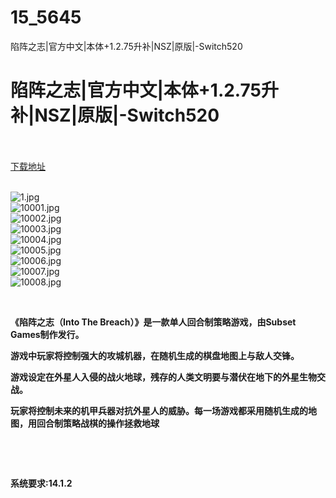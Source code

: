 # 15_5645
陷阵之志|官方中文|本体+1.2.75升补|NSZ|原版|-Switch520
# 陷阵之志|官方中文|本体+1.2.75升补|NSZ|原版|-Switch520
 <br/></br>
[下载地址](https://www.switch520.cc/article/5645 "下载地址")
<br/></br>

<p><img title="1.jpg" src="https://www.switch520.cc/muke_img/2022_07_21_1ae017c58f980.jpg" alt="1.jpg"><br>
<img title="10001.jpg" src="https://www.switch520.cc/muke_img/2022_07_21_fc6d4c99933fd.jpg" alt="10001.jpg"><br>
<img title="10002.jpg" src="https://www.switch520.cc/muke_img/2022_07_21_6c0b97d372ce1.jpg" alt="10002.jpg"><br>
<img title="10003.jpg" src="https://www.switch520.cc/muke_img/2022_07_21_a6eabe0ed154c.jpg" alt="10003.jpg"><br>
<img title="10004.jpg" src="https://www.switch520.cc/muke_img/2022_07_21_87b355207d3d4.jpg" alt="10004.jpg"><br>
<img title="10005.jpg" src="https://www.switch520.cc/muke_img/2022_07_21_8087d7185e85c.jpg" alt="10005.jpg"><br>
<img title="10006.jpg" src="https://www.switch520.cc/muke_img/2022_07_21_dc366dbcdae20.jpg" alt="10006.jpg"><br>
<img title="10007.jpg" src="https://www.switch520.cc/muke_img/2022_07_21_1935ff7419e22.jpg" alt="10007.jpg"><br>
<img title="10008.jpg" src="https://www.switch520.cc/muke_img/2022_07_21_a224382c677d6.jpg" alt="10008.jpg"></p>
<p>&nbsp;</p>
<p><strong>《陷阵之志（Into The Breach）》是一款单人回合制策略游戏，由Subset Games制作发行。</strong></p>
<p><strong>游戏中玩家将控制强大的攻城机器，在随机生成的棋盘地图上与敌人交锋。</strong></p>
<p><strong>游戏设定在外星人入侵的战火地球，残存的人类文明要与潜伏在地下的外星生物交战。</strong></p>
<p><strong>玩家将控制未来的机甲兵器对抗外星人的威胁。每一场游戏都采用随机生成的地图，用回合制策略战棋的操作拯救地球</strong></p>
<p>&nbsp;</p>
<p>&nbsp;</p>
<p><strong>系统要求:14.1.2</strong></p>


